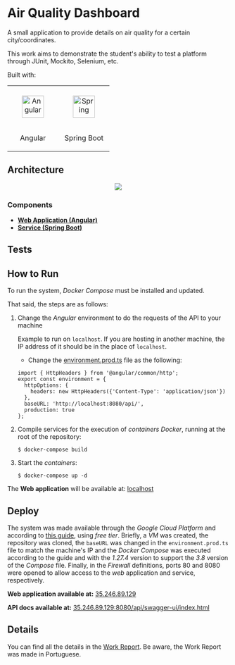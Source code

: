 # Air Quality Dashboard

<!--
Not Working because of lack of ssl on server
![](http://34.89.73.181:9000/api/project_badges/quality_gate?project=com.hugopaiva%3Aair-quality-service)

![](http://34.89.73.181:9000/api/project_badges/measure?project=com.hugopaiva%3Aair-quality-service&metric=coverage)

![](http://34.89.73.181:9000/api/project_badges/measure?project=com.hugopaiva%3Aair-quality-service&metric=alert_status)

-->

A small application to provide details on air quality for a certain city/coordinates. 

This work aims to demonstrate the student's ability to test a platform through JUnit, Mockito, Selenium, etc.

Built with:

<table>
  <tr>
    <td valign="top" style="width:100px">
      <div align="center">
      <img style="margin: 20px" src="https://profilinator.rishav.dev/skills-assets/angularjs-original.svg" alt="Angular" height="50" /> 
      <p>Angular</p>
      </div>
    </td>
    <td valign="top" style="width:100px">
      <div align="center">
      <img style="margin: 20px" src="https://profilinator.rishav.dev/skills-assets/springio-icon.svg" alt="Spring" height="50" /> 
      <p>Spring Boot</p>
      </div>
    </td>
  </tr>
</table> 

## Architecture

<p align="center">
  <img  src="/report/architecture.png">
</p>

### Components

- [**Web Application (Angular)**](./web-application)
- [**Service (Spring Boot)**](./air-quality-service)

## Tests

## How to Run

To run the system, _Docker Compose_ must be installed and updated.

That said, the steps are as follows:

1. Change the _Angular_ environment to do the requests of the API to your machine

   Example to run on `localhost`. If you are hosting in another machine, the IP address of it should be in the place of `localhost`.
   
     - Change the [environment.prod.ts](./web-application/src/environments/environment.prod.ts) file as the following:
     
      ```
      import { HttpHeaders } from '@angular/common/http';
      export const environment = {
        httpOptions: {
          headers: new HttpHeaders({'Content-Type': 'application/json'})
        },
        baseURL: 'http://localhost:8080/api/',
        production: true
      };
      ```
    
2. Compile services for the execution of _containers Docker_, running at the root of the repository:
   
    ```
    $ docker-compose build
    ```
    
3. Start the _containers_:
    
    ```
    $ docker-compose up -d
    ```
    
The **Web application** will be available at: [localhost](http://localhost)

## Deploy

The system was made available through the _Google Cloud Platform_ and according to [this guide](https://cloud.google.com/community/tutorials/docker-compose-on-container-optimized-os), using _free tier_. Briefly, a _VM_ was created, the repository was cloned, the `baseURL` was changed in the `environment.prod.ts` file to match the machine's IP and the _Docker Compose_ was executed according to the guide and with the _1.27.4_ version to support the _3.8_ version of the _Compose_ file. Finally, in the _Firewall_ definitions, ports 80 and 8080 were opened to allow access to the _web_ application and service, respectively.

**Web application available at:** [35.246.89.129](http://35.246.89.129)

**API docs available at:** [35.246.89.129:8080/api/swagger-ui/index.html](http://35.246.89.129:8080/api/swagger-ui/index.html)

## Details

You can find all the details in the [Work Report](./report/relatorio.pdf). Be aware, the Work Report was made in Portuguese.


